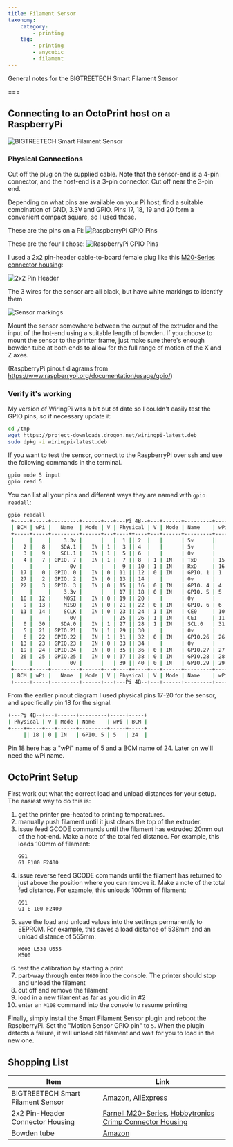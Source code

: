```yaml
---
title: Filament Sensor
taxonomy:
    category:
        - printing
    tag:
        - printing
        - anycubic
        - filament
---
```


General notes for the BIGTREETECH Smart Filament Sensor

===

## Connecting to an OctoPrint host on a RaspberryPi

![BIGTREETECH Smart Filament Sensor](bigreetech.png?resize=200,200)

### Physical Connections

Cut off the plug on the supplied cable. Note that the sensor-end is a 4-pin connector, and the host-end is a 3-pin connector. Cut off near the 3-pin end.

Depending on what pins are available on your Pi host, find a suitable combination of GND, 3.3V and GPIO. Pins 17, 18, 19 and 20 form a convenient compact square, so I used those.

These are the pins on a Pi:
![RaspberryPi GPIO Pins](pi4_pinout1.png?resize=300)

These are the four I chose:
![RaspberryPi GPIO Pins](pi4_pinout2.png?resize=300)

I used a 2x2 pin-header cable-to-board female plug like this [M20-Series connector housing](https://uk.farnell.com/harwin/m20-1070200/crimp-housing-2-2way/dp/865692):

![2x2 Pin Header](pin_header_2x2.png)

The 3 wires for the sensor are all black, but have white markings to identify them

![Sensor markings](sensor_cable.jpg)

Mount the sensor somewhere between the output of the extruder and the input of the hot-end using a suitable length of bowden. If you choose to mount the sensor to the printer frame, just make sure there's enough bowden tube at both ends to allow for the full range of motion of the X and Z axes.

(RaspberryPi pinout diagrams from https://www.raspberrypi.org/documentation/usage/gpio/)

### Verify it's working

My version of WiringPi was a bit out of date so I couldn't easily test the GPIO pins, so if necessary update it:

```bash
cd /tmp
wget https://project-downloads.drogon.net/wiringpi-latest.deb
sudo dpkg -i wiringpi-latest.deb
```

If you want to test the sensor, connect to the RaspberryPi over ssh and use the following commands in the terminal.

```bash
gpio mode 5 input
gpio read 5
```

You can list all your pins and different ways they are named with `gpio readall`:

```bash
gpio readall
 +-----+-----+---------+------+---+---Pi 4B--+---+------+---------+-----+-----+
 | BCM | wPi |   Name  | Mode | V | Physical | V | Mode | Name    | wPi | BCM |
 +-----+-----+---------+------+---+----++----+---+------+---------+-----+-----+
 |     |     |    3.3v |      |   |  1 || 2  |   |      | 5v      |     |     |
 |   2 |   8 |   SDA.1 |   IN | 1 |  3 || 4  |   |      | 5v      |     |     |
 |   3 |   9 |   SCL.1 |   IN | 1 |  5 || 6  |   |      | 0v      |     |     |
 |   4 |   7 | GPIO. 7 |   IN | 1 |  7 || 8  | 1 | IN   | TxD     | 15  | 14  |
 |     |     |      0v |      |   |  9 || 10 | 1 | IN   | RxD     | 16  | 15  |
 |  17 |   0 | GPIO. 0 |   IN | 0 | 11 || 12 | 0 | IN   | GPIO. 1 | 1   | 18  |
 |  27 |   2 | GPIO. 2 |   IN | 0 | 13 || 14 |   |      | 0v      |     |     |
 |  22 |   3 | GPIO. 3 |   IN | 0 | 15 || 16 | 0 | IN   | GPIO. 4 | 4   | 23  |
 |     |     |    3.3v |      |   | 17 || 18 | 0 | IN   | GPIO. 5 | 5   | 24  |
 |  10 |  12 |    MOSI |   IN | 0 | 19 || 20 |   |      | 0v      |     |     |
 |   9 |  13 |    MISO |   IN | 0 | 21 || 22 | 0 | IN   | GPIO. 6 | 6   | 25  |
 |  11 |  14 |    SCLK |   IN | 0 | 23 || 24 | 1 | IN   | CE0     | 10  | 8   |
 |     |     |      0v |      |   | 25 || 26 | 1 | IN   | CE1     | 11  | 7   |
 |   0 |  30 |   SDA.0 |   IN | 1 | 27 || 28 | 1 | IN   | SCL.0   | 31  | 1   |
 |   5 |  21 | GPIO.21 |   IN | 1 | 29 || 30 |   |      | 0v      |     |     |
 |   6 |  22 | GPIO.22 |   IN | 1 | 31 || 32 | 0 | IN   | GPIO.26 | 26  | 12  |
 |  13 |  23 | GPIO.23 |   IN | 0 | 33 || 34 |   |      | 0v      |     |     |
 |  19 |  24 | GPIO.24 |   IN | 0 | 35 || 36 | 0 | IN   | GPIO.27 | 27  | 16  |
 |  26 |  25 | GPIO.25 |   IN | 0 | 37 || 38 | 0 | IN   | GPIO.28 | 28  | 20  |
 |     |     |      0v |      |   | 39 || 40 | 0 | IN   | GPIO.29 | 29  | 21  |
 +-----+-----+---------+------+---+----++----+---+------+---------+-----+-----+
 | BCM | wPi |   Name  | Mode | V | Physical | V | Mode | Name    | wPi | BCM |
 +-----+-----+---------+------+---+---Pi 4B--+---+------+---------+-----+-----+
```

From the earlier pinout diagram I used physical pins 17-20 for the sensor, and specifically pin 18 for the signal.

```bash
+---Pi 4B--+---+------+---------+-----+-----+
| Physical | V | Mode | Name    | wPi | BCM |
+----++----+---+------+---------+-----+-----+
     || 18 | 0 | IN   | GPIO. 5 | 5   | 24  |
```

Pin 18 here has a "wPi" name of 5 and a BCM name of 24. Later on we'll need the wPi name.


## OctoPrint Setup

First work out what the correct load and unload distances for your setup. The easiest way to do this is:

1. get the printer pre-heated to printing temperatures.
1. manually push filament until it just clears the top of the extruder.
1. issue feed GCODE commands until the filament has extruded 20mm out of the hot-end. Make a note of the total fed distance. For example, this loads 100mm of filament:
    ```
    G91
    G1 E100 F2400
    ```
1. issue reverse feed GCODE commands until the filament has returned to just above the position where you can remove it. Make a note of the total fed distance. For example, this unloads 100mm of filament:
    ```
    G91
    G1 E-100 F2400
    ```
1. save the load and unload values into the settings permanently to EEPROM. For example, this saves a load distance of 538mm and an unload distance of 555mm:
    ```
    M603 L538 U555
    M500
    ```
1. test the calibration by starting a print
1. part-way through enter `M600` into the console. The printer should stop and unload the filament
1. cut off and remove the filament
1. load in a new filament as far as you did in #2
1. enter an `M108` command into the console to resume printing

Finally, simply install the Smart Filament Sensor plugin and reboot the RaspberryPi. Set the "Motion Sensor GPIO pin" to `5`.
When the plugin detects a failure, it will unload old filament and wait for you to load in the new one.

## Shopping List

| Item | Link |
| ---- | ---- |
| BIGTREETECH Smart Filament Sensor | [Amazon](https://www.amazon.co.uk/dp/B07Z7Y5VY9), [AliExpress](https://www.aliexpress.com/i/4000269547406.html)
| 2x2 Pin-Header Connector Housing | [Farnell M20-Series](https://uk.farnell.com/harwin/m20-1070200/crimp-housing-2-2way/dp/865692), [Hobbytronics Crimp Connector Housing](https://www.hobbytronics.co.uk/crimp-conn-housing-22?keyword=crimp%202x2)
| Bowden tube | [Amazon](https://www.amazon.co.uk/dp/B06XWYM4Y4)